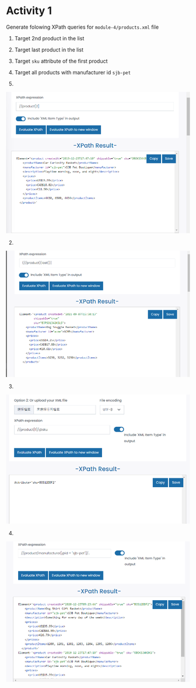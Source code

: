 # Activity 1

Generate folowing XPath queries for `module-4/products.xml` file

1. Target 2nd product in the list
2. Target last product in the list
3. Target `sku` attribute of the first product
4. Target all products with manufacturer id `sjb-pet`

1.
![image info](Screenshot_activity1_1.png)

2.
![image info](Screenshot_activity1_2.png)

3.
![image info](Screenshot_activity1_3.png)

4.
![image info](Screenshot_activity1_4.png)

